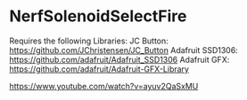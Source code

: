 # NerfSolenoidSelectFire
Requires the following Libraries:
JC Button: https://github.com/JChristensen/JC_Button
Adafruit SSD1306: https://github.com/adafruit/Adafruit_SSD1306
Adafruit GFX: https://github.com/adafruit/Adafruit-GFX-Library

https://www.youtube.com/watch?v=ayuv2QaSxMU
